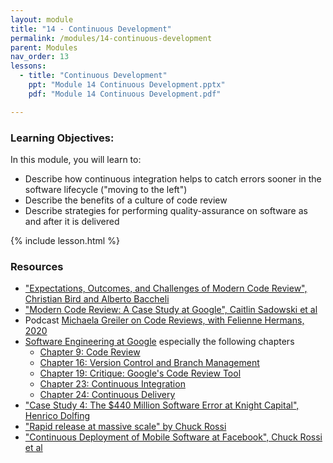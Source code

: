 ```yaml
---
layout: module
title: "14 - Continuous Development"
permalink: /modules/14-continuous-development
parent: Modules
nav_order: 13
lessons: 
  - title: "Continuous Development"
    ppt: "Module 14 Continuous Development.pptx"
    pdf: "Module 14 Continuous Development.pdf"

---
```

### Learning Objectives:
In this module, you will learn to:
* Describe how continuous integration helps to catch errors sooner in the software lifecycle ("moving to the left")
* Describe the benefits of a culture of code review
* Describe strategies for performing quality-assurance on software as and after it is delivered


{% include lesson.html %}

### Resources
* ["Expectations, Outcomes, and Challenges of Modern Code Review", Christian Bird and Alberto Baccheli](https://www.microsoft.com/en-us/research/publication/expectations-outcomes-and-challenges-of-modern-code-review/)
* ["Modern Code Review: A Case Study at Google", Caitlin Sadowski et al](https://research.google/pubs/pub47025/)
* Podcast [Michaela Greiler on Code Reviews, with Felienne Hermans, 2020](https://www.se-radio.net/2020/02/episode-400-michaela-greiler-on-code-reviews/)
* [Software Engineering at Google](https://learning.oreilly.com/library/view/software-engineering-at/9781492082781/) especially the following chapters
  - [Chapter 9: Code Review](https://learning.oreilly.com/library/view/software-engineering-at/9781492082781/ch09.html#code_review-id00002)
  - [Chapter 16: Version Control and Branch Management](https://learning.oreilly.com/library/view/software-engineering-at/9781492082781/ch16.html#version_control_and_branch_management)
  - [Chapter 19: Critique: Google's Code Review Tool](https://learning.oreilly.com/library/view/software-engineering-at/9781492082781/ch19.html#critique_googleapostrophes_code_review)
  - [Chapter 23: Continuous Integration](https://learning.oreilly.com/library/view/software-engineering-at/9781492082781/ch23.html)
  - [Chapter 24: Continuous Delivery](https://learning.oreilly.com/library/view/software-engineering-at/9781492082781/ch24.html)
* ["Case Study 4: The $440 Million Software Error at Knight Capital", Henrico Dolfing](https://www.henricodolfing.com/2019/06/project-failure-case-study-knight-capital.html)
* ["Rapid release at massive scale" by Chuck Rossi](https://engineering.fb.com/2017/08/31/web/rapid-release-at-massive-scale/)
* ["Continuous Deployment of Mobile Software at Facebook", Chuck Rossi et al](https://research.facebook.com/publications/continuous-deployment-of-mobile-software-at-facebook-showcase/)